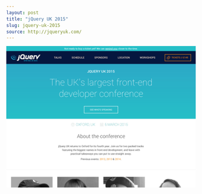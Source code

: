 ```yaml
---
layout: post 
title: "jQuery UK 2015"
slug: jquery-uk-2015
source: http://jqueryuk.com/
---
```


<img src="/screenshots/jquery-uk-2015.jpg">